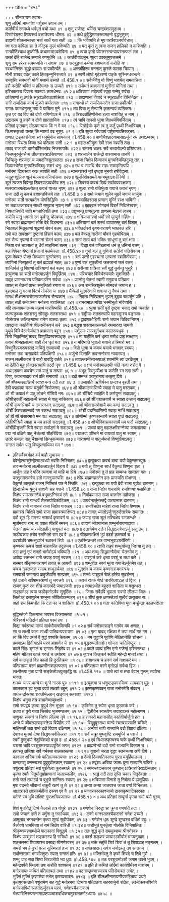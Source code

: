 +++
title = "४५८"

+++
श्रीनारायण उवाच-  
शृणु लक्ष्मि! माधवांशः पर्शुराम उवाच तम् ।  
कार्तवीर्य रणमध्ये धर्मभृतं वचो यथा ॥१ ॥
शृणु राजेन्द्र! धर्मिष्ठ चन्द्रवंशसमुद्भव ।  
विष्णोरंशस्य शिष्यस्त्वं दत्तात्रेयस्य धीमतः ॥२ ॥
कथे दुर्बुद्धिमाप्तस्त्वमहनो वृद्धभूसुरम् ।  
ब्राह्मणी शोकसन्तप्ता भर्त्रा सार्धे गता सती ॥३ ॥
किं भविष्यति ते भूप परत्रैवाऽनयोर्वधात् ।  
क्व गता कपिला सा ते कीदृक् कूलं भविष्यति ॥४ ॥
यत् कृतं तु त्वया राजन् हालिको न करिष्यति ।  
सत्कीर्तिश्चाथ दुष्कीर्तिः कथामात्राऽवशेषिता ॥५ ॥
त्वया कृतो घोरतरस्त्वन्यायस्तत्फलं लभ ।  
उत्तरं देहि राजेन्द्र समाजे रणमूर्धनि ॥६ ॥
कार्तवीर्याऽर्जुनः श्रुत्वा प्रवक्तुमुपचक्रमे ।  
शृणु राम हरेरंशस्त्वमप्यसि न संशयः ॥७ ॥
सद्बुद्ध्या कर्मणा ब्रह्मभावनां करोति यः ।  
स्वधर्मनिरतः शुद्धो ब्राह्मणः स प्रकीर्त्यते ॥८ ॥
अन्तर्बहिश्च मननात् कुरुते फलदां क्रियाम् ।  
मौनी शश्वद् वदेत् काले हितकृन्मुनिरुच्यते ॥९ ॥
स्वर्णे लोष्टे गृहेऽरण्ये पङ्के सुस्निग्धचन्दने ।  
रामवृत्तिः समभावो योगी यथार्थ उच्यते ॥1.458.१ ०॥
सर्वजीवेषु यो विष्णुं भावयेत् समताधिया ।  
हरौ करोति भक्तिं च हरिभक्तः स उच्यते ॥११ ॥
तपोधनं ब्राह्मणानां मुनीनां योगिनां तथा ।  
हरिभक्तस्य विप्रस्य तपस्याः कामधेनवः ॥१ २॥
क्षत्रियाणां सदैश्वर्ये स्पृहा रत्नेषु सर्वदा ।  
क्षत्रियाणां तु तपसि स्पृहाऽतीवाऽप्रशंसिता ॥१३ ॥
ब्राह्मणानां विवादे च स्पृहाऽतीव विनिन्दिता ।  
रागी राजसिकं कार्यं कुरुते कर्मरागतः ॥१४॥
रागान्धो यो राजसिकस्तेन राजा प्रकीर्त्यते ।  
रागतः कामधेनुस्तु मया वै याचिता मुने ॥१५॥
तव पित्रा तु सैन्यानि कृतान्ययं व्यतिक्रमः ।  
कृत एव वद विप्र को दोषो रागिणोऽत्र मे ॥१६ ॥
त्रिंशदक्षौहिणीसेना हत्या नाशयितुं च माम् ।  
उद्यतस्य तु हनने न दोषो ह्याततायिनः ॥१७॥
त्वं चापि तापसो भूत्वा विप्रधर्मविवर्जिताम् ।  
प्रतिज्ञां कृतवान् सोऽयमन्यायः किं न मे वद ॥१८॥
पित्रोर्द्वयोः कृते त्वं तु कर्तुं पृथ्वीं निःक्षत्रियाम् ।  
त्रिःसप्तकृत्वो यत्तत् किं न्याय्यं वद भूसुरः ॥१ ९॥
इति श्रुत्वा गर्ववाक्यं पर्शुरामाऽतिरुड्भरः ।  
क्षणात् टङ्कारयित्वा स्वं धनुर्मुमोच सायकान् ॥1.458.२०॥
बाणौघैश्छादयामासाऽर्जुनं रथं तथाऽम्बरम् ।  
मनोरमा स्थिता दिव्या रथे पतिव्रता सती ॥२ १ ॥
महालक्ष्मीयुता देवी ररक्ष स्वपतिं तदा ।  
तावद् राजाऽपि बाणौघाँश्चिच्छेद निजसायकैः ॥२२॥
रामस्य भ्रातरः सर्वे चत्वारोऽन्ये प्रशिष्यकाः ।  
निजघ्नुरर्जुनसैन्यं तीक्ष्णशस्त्राऽसिपाणयः ॥२३ ॥
शरजालेन राजेन्द्रो वारयामास तानपि ।  
चिच्छिदुः शरजालं च जमदग्निसुतास्तदा ॥२४॥
राजा चिक्षेप दिव्यास्त्रं मुनयश्चिच्छिदुस्तु तत् ।  
दिव्यास्त्रेणैव मुनयश्चिच्छिदुः सशरं धनुः ॥२५॥
रथं च सारथिं चैव राज्ञः सन्नाहमित्यपि ।  
मनोरमा दिव्यरूपा ररक्ष स्वपतिं सती ॥२६॥
न्यस्त्रशस्त्रं नृपं दृष्ट्वा मुनयो हर्षविह्वलाः ।  
जगृहुः शूलिनः शूलं मत्स्यराजजिघांसया ॥२७॥
शूलनिक्षेपसमये वाग्बभूवाऽशरीरिणी ।  
शूलं त्यजत विप्रेन्द्रा शिवस्याऽव्यर्थमेव तत् ॥२८॥
शिवस्य कवचं दिव्यं सर्वावयवरक्षकम् ।  
मत्स्यराजगलेऽस्त्येतत् कवचं याचत नृपम् ॥२९॥
श्रुत्वा रामो यतिर्भूत्वा ययाचे कवचं नृपम् ।  
राजा ददौ तु कवचं ब्रह्माण्डविजये ततः ॥1.458.३ ०॥
रामो जघान शूलेन मूर्छां जगाम चार्जुनः ।  
मनोरमा सती सत्यव्रतेन योगसिद्धिभिः ॥३ १ ॥
स्वस्वामिहस्तदा प्राणान् मूर्घ्नि ररक्ष भामिनी ।  
सा तदाऽऽकाशवत् साध्वी समुवाच नृपान् सती ॥३२॥
बृहद्बलं सोमदत्तं विदर्भं मिथिलेश्वरम् ।  
निषधाधिपतिं चापि मगधाधिपतिं तथा ॥३३॥
प्रशृण्वन्तु प्राणतुल्याः प्राणस्य मेऽवनं त्वहम् ।  
करोमि यातु भवन्तो रणं कुर्वन्तु चोल्बणम् ॥३४॥
क्षत्रियाणां रणो धर्मो रणे मृत्युर्न गर्हितः ।  
रणे स्वाहा ब्राह्मणानां लोके वेदे विडम्बना ॥३५॥
क्षत्रियाणां बलं शस्त्रं व्यापारस्तु बलं विशाम् ।  
भिक्षाबलं भिक्षुकाणां शूद्राणां सेवनं बलम् ॥३६॥
भक्तिर्दास्यं कृष्णनारायणे भक्तबलं हरिः ।  
तपो बलं तापसानां दुष्टानां हिंसनं बलम् ॥३७॥
बलं वेषस्तु नारीणां यौवनं गृहयोषिताम् ।  
बलं सैन्यं नृपाणां वै वालानां रोदनं बलम् ॥३८॥
सतां सत्यं बलं भक्तिः साधूनां तु बलं क्षमा ।  
मिथ्या बलं चाऽसतां तु धैर्यं साहसिनां बलम् ॥३९॥
विद्या बलं पण्डितानां धनं तु धनिनां बलम् ।  
बलं विवेकः श्रेष्ठानां प्रजानां बलमेकता ॥1.458.४०॥
गुणो बलं तु गुणिनां सतीनां पतिसेवनम् ।  
पूजा देवबलं प्रोक्तं शिष्याणां गुरुसेवनम् ॥४१ ॥
बलं पत्नी गृहस्थानां भृत्यानां स्वामितोषणम् ।  
त्यागिनां निस्पृहत्वं तु बलं ब्रह्मव्रतं महत् ॥४२॥
पुण्यं बलं सुकृतीनां जलजानां जलं बलम् ।  
शान्तिर्बलं तु विप्राणां क्षत्रियाणां बलं बलम् ॥४३॥
ससैन्याः क्षत्रियाः सर्वे युद्धं कुर्वन्तु भूसुरैः ।  
इत्युक्त्वा सा सती मनोरमाऽर्जुनं विमूर्छितम् ॥४४॥
परिचचार विविधैरुपचारैः सुशक्तिदैः ।  
यद्यहं प्राणनाथस्य पतिव्रताऽस्मि सर्वथा ॥४५॥
प्राप्नोतु चेतनां स्वामी समुवाच पतिव्रता ।  
तावत् स चेतनां प्राप्तः समुत्थितो रणाय च ॥४६॥
अथ रामस्त्रिशूलेन सोमदत्तं जघान ह ।  
बृहद्बालं तु गदया विदर्भं तोमरेण च ॥४७॥
मैथिलां मुद्गरेणापि शक्त्या तु नैषधं तथा ।  
मागधं तीक्ष्णनाराचैरस्त्रजालैश्च सैन्यकान् ॥४८॥
निहत्य निखिलान् भूपान् दुद्राव चाऽर्जुनं प्रति ।  
तावत् सती समीपस्था मनोरमा व्यवस्थिता ॥४९॥
रामरामाऽधमविप्र भस्मीभूतो भविष्यसि ।  
यदि त्वन्यायमालम्ब्य मन्नाथं मारयिष्यसि ॥1.458.५० ॥
श्रुत्वा सतीं पुरो दृष्ट्वा भयाद् रामो न्यवर्तत ।  
कान्यकुब्जाः शतशस्तु सौराष्ट्राः शतशस्तथा ॥५१ ॥
राष्ट्रीयाः शतशश्चापि महाराष्ट्राश्च वङ्गजाः ।  
गौर्जराश्च कलिङ्गाश्च रामेण व्यसवः कृताः ॥५२॥
द्वादशाक्षौहिणीः रामो जघान त्रिदिवानिशम् ।  
तावद्राजा कार्तवीर्यः श्रीलक्ष्मीकवचं करे ॥५३॥
बद्ध्वा शस्त्रास्त्रसम्पन्नो रथमारुह्य चाययौ ।  
युयुधे विविधैरस्त्रैर्जघान ब्राह्मणान् बहून् ॥५४॥
पर्शुरामः सपरशुर्दधाव कालरूपधृक् ।  
शिरो निकृन्तितुं तावद् विष्णुर्विप्रस्वरूपधृक् ॥५५॥
मा याहीति करं धृत्वा रुरोध प्राह तत्क्षणम् ।  
कवचं श्रीमहालक्ष्म्या बाहौ तेन धृतं यतः ॥५६॥
न मरिष्यति भूपालो ययाचे तं स्थिरो भव ।  
विष्णुर्विप्रस्वरूपस्तद् याचितुं नृपमाययौ ॥५७॥
विप्रो भूत्वा च कवचं ययाचे भगवान् स्वयम् ।  
मनोरमा तदा त्रासप्रापेदे पतिपक्षिणी ॥५८॥
अर्जुनो दित्सति तावन्मनोरमा न्यवारयत् ।  
राजन् लक्ष्मीकवचं ते बाहौ यावद्धि वर्तते ॥५९॥
तावल्लक्ष्मीस्वरूपाऽहं शक्नोमि त्वां प्ररक्षितुम् ।  
मा देहीति मुहुः प्रोक्तस्तथापि प्रददौ नृपः ॥1.458.६०॥
क्षणं मनोरमालक्ष्मीः पतिं नत्वा रुरोद वै ।  
अथाऽशक्ता कवचेन समं यातुं च तत्परा ॥६ १ ॥
अभूद् विष्णुपरीक्षां च करोति स्म तदा सती ।  
विष्णुः कवचमादाय रामं प्रति समाययौ ॥६२॥
ददौ समन्त्रं परशुरामाय तच्छृणु प्रिये ।  
*ओं श्रीकमलवासिन्यै स्वाहा* मन्त्रं ददौ ततः ॥६ ३ ॥
प्रजापतिः ऋषिर्यस्य छन्दश्च बृहती तथा ।  
देवी पद्मालया यस्य चतुर्वर्गं नियोजनम् ॥६४॥
ओं श्रीकमलवासिन्यै स्वाहा मे पातु मस्तकम् ।  
ओं श्री कपालं मे पातु लोचने श्रींश्रियै नमः ॥६५॥
ओ श्रींश्रियै स्वाहेति वै कर्णयुग्मं सदाऽवतु ।  
ओंश्रीङ्क्लीं महालक्ष्म्यै स्वाहा मे पातु नासिकाम् ॥६६॥
ओं श्रीं पद्मालयायै च स्वाहा दन्तान् सदाऽवतु ।  
औश्रीं कृष्णप्रियायै च दन्तरन्ध्रान् सदाऽवतु ॥६७॥
ओं श्रीनारायणेशायै मम कण्ठं सदाऽवतु ।  
ओंश्रीं केशवकान्तायै मम स्कन्धं सदाऽवतु ॥६८॥
ओंश्रीं पद्मनिवासिन्यै स्वाहा नाभिं सदाऽवतु ।  
ओं ह्रीं श्रीं संसारमात्रे मम वक्षः सदाऽवतु ॥६९॥
ओंश्रीम्मो कृष्णकान्तायै स्वाहा पृष्ठं सदाऽवतु ।  
ओंह्रींश्रींश्रियै स्वाहा च मम हस्तो सदाऽवतु ॥1.458.७०॥
ओंश्रीनिवासकान्तायै मम पादौ सदाऽवतु ।  
ओंश्रींह्रीङ्क्लीं श्रियै स्वाहा सर्वाङ्गं मे सदाऽवतु ॥७१ ॥
प्राच्यां पातु महालक्ष्मीराग्नेय्यां कमलालया ।  
पद्मा मां दक्षिणे पातु नैर्ऋत्यां श्रीहरिप्रिया ॥७२॥
पद्मालया पश्चिमे मां वायव्यां पातु मा स्वयम् ।  
उत्तरे कमला पातु चैशान्यां सिन्धुकन्यका ॥७३॥
नारायणी च पातूर्ध्वमधो विष्णुप्रियाऽवतु ।  
सन्ततं सर्वतः पातु विष्णुप्राणाधिका मम *॥७४॥
* इतिसर्वैश्वर्यप्रदं वर्म बाहौ सुधारय ।  
देवेन्द्रैश्चासुरेन्द्रैश्चाऽवध्यो भवसि निश्चितम् ॥७५॥
इत्युक्त्वा कवचं दत्वा ययौ वैकुण्ठमच्युतः ।  
तावन्मनोरमा लक्ष्मीकलाऽर्जुनं विहाय वै ॥७६॥
ययौ तु विष्णुना सार्धं वैकुण्ठं विष्णुना हृता ।  
अर्जुनः प्राह रे पत्नि त्यक्त्वा मां याहि मा प्रिये ॥७७॥
मनोरमा तु तं प्राह सम्बन्धः सान्ततां गतः ।  
परशुरामशस्त्रेण हतो मामनुयास्यसि ॥७८॥
शीघ्रं ब्राह्मणहस्तेन हतः प्राप्स्यसि मोक्षणम् ।  
वैकुण्ठं त्वत्कृते राजन् निश्चितं यत्र मे स्थितिः ॥७९॥
इत्युक्त्वा सा ययौ देवी राजा युयोध दारुणम् ।  
द्विलक्षसैन्यं युयुधे ब्राह्मणैः सह पद्मजे ॥1.458.८०॥
राजा चिक्षेप शस्त्राणि रामशिष्याः पलायिताः ।  
चिक्षेप रामस्त्वाग्नेयं बभूवाऽग्निमयं रणे ॥८१ ॥
निर्वापयामास राजा वारुणेन महौजसा ।  
चिक्षेप रामो गान्धर्वं शैलसर्पादिकोटिकम् ॥८२॥
वायवेनार्जुनस्तद्वै वारयामास दारुणम् ।  
चिक्षेप रामो नागास्त्रं राजा चिक्षेप गारुडम् ॥८३॥
रामश्चिक्षेप माहेशं राजा चिक्षेप वैष्णवम् ।  
ब्रह्मास्त्रं चिक्षिपे रामो राजा ब्रह्मास्त्रमाक्षिपत् ॥८४॥
तावत् ध्यातोऽर्जुनगुरुर्दत्तात्रेयः समागतः ।  
ददौ शूलं हि रामस्य नाशार्थं कृष्णवर्म च ॥८५॥
जग्राह राजा शूलं तश्चिक्षेप रामकन्धरे ।  
मूर्छामवाप रामः सः पपात श्रीहरिं स्मरन् ॥८६॥
ब्राह्मणं जीवयामास शम्भुर्नारायणाज्ञया ।  
चेतनां प्राप्य च रामोऽग्रहीत् पाशुपतं यदा ॥८७॥
दत्तात्रेयेण दत्तेन सिद्धाऽस्त्रेणाऽर्जुनस्तु तम् ।  
जडीचकार तत्रैव स्तम्भितो राम एव वै ॥८८॥
श्रीकृष्णरक्षितं भूपं ददर्श कृष्णवर्म च ।  
ददर्शाऽपि भ्रमत्सुदर्शनं रक्षाकरं रिपोः ॥८९॥
एतस्मिन्नन्तरे तत्र वाग्बभूवाऽशरीरिणी ।  
कृष्णस्य कवचं राज्ञो बाहावस्ति तदुत्तमम् ॥1.458.९०॥
रक्षति तन्नृपं शम्भुर्याचतु भिक्षया तु तत् ।  
तदा हन्तुं नृपं शक्तो भार्गवोऽयं भविष्यति ॥९१ ॥
अथ शम्भुः सिद्धमन्त्रैर्दत्वा चेतनमेव तु ।  
अपोह्य स्तम्भनं रामो जग्राह परशुं स्वकम् ॥९२॥
पाशुपतं करे धृत्वा परशुं च तथा करे ।  
सस्मार श्रीकृष्णनारायणं तावत् स आययौ ॥९३॥
शम्भुर्विप्रः स्वयं भूत्वा ययाचेऽर्जुनमेव तत् ।  
कवचं नृपसन्दत्तं रामाय शम्भुरार्पयत् ॥९४॥
सुदर्शनं च कवचं कृष्णनारायणस्त्रयः ।  
रामपार्श्वे समागत्य प्राहुर्जेष्यसि साम्प्रतम् ॥९५॥
शम्भोः पाशुपतं श्रेष्ठं हरेरेव सुदर्शनम् ।  
एते प्रधाने सर्वेषामस्त्राणां तु जगत्त्रये ॥९६ ॥
कवचं रक्षकं श्रेष्ठं धारयित्वाऽऽह तं द्विजः ।  
राजन् कुरु रणं शीघ्रं कालभेदे जयाऽजयौ ॥९७॥
त्वयाऽधीतं बहुदत्तं शासिता च वसुन्धरा ।  
सङ्ग्रामेऽहं त्वया जडीकृतोऽत्रैव सुमूर्छितः ॥९८॥
जिताः सर्वेऽपि भूपाला रावणो लीलया जितः ।  
जितोऽहं दत्तशूलेन शम्भुना जीवितोऽस्म्यहम् ॥९९॥
शीघ्रं कुरु क्षणस्तेऽयं श्रुत्वैवं प्रत्युवाच सः ।  
अहो राम किमधीतं कि दत्तं का च शासिता ॥1.458.१ ००॥
गताः कतिविधा भूपा मच्छ्रेष्ठाः कालभक्षिताः ।  
बुद्धिस्तेजो विक्रमश्च जयश्च विजयस्तथा ॥१ ०१।  
श्रीरैश्वर्यं मतिर्दानं प्रतिष्ठा परमं तपः ।  
विद्या गर्वस्तथा मान्यं सार्वभौमत्वमित्यपि ॥१ ०२॥
सर्वं मनोरमासङ्गे गतमेव मम क्षणात् ।  
सा च लक्ष्मी कला साध्वी पातिव्रत्यपरायणा ॥१ ०३॥
मृता यावद् रक्षिका मे तया सार्धं गतं मम ।  
त्वं किं विप्र प्रथमं वै युद्धं पश्यसि केवलम् ॥१ ०४॥
मम युद्धानि पूर्वाणि नेक्षितानीति शोचना ।  
प्रथमाऽथ द्वितीयाऽपि मरणं ब्राह्मणेन मे ॥१ ०५॥
वृद्धदम्पतीनाशेन शोचना चातिनिष्ठुरा ।  
काले सिंहः शृगालं च सृगालः सिंहमेव वा ॥१ ०६॥
काले व्याघ्रं हन्ति मृगो गजेन्द्रं हरिणस्तथा ।  
महिषं मक्षिका काले गरुडं च तथोरगः ॥१ ०७॥
नृपश्च किङ्करं स्तौति महेन्द्रो मानवं तथा ।  
सर्वं कालकृतं विप्र कालो हि दुरतिक्रमः ॥१ ०८॥
ब्राह्मणस्य च हननं सर्वं नाशकरं मम ।  
पतिव्रताया मरणं ब्राह्मणीनाशकृत्फलम् ॥१ ०९॥
पतिव्रताया मरणे मृतोऽहं सर्वथा द्विज ।  
लक्ष्मीरूपा मृता प्राग्वै सङ्केतोऽच्युतकृद्धि सः ॥1.458.११० ॥
याचे त्वां च तथा देवान् गुरून् सर्वांश्च भावतः ।  
क्षमध्वं चापराधान्ये मा भून्मे नारकं पुरः ॥१११ ॥
इत्युक्त्वा च धनुष्टङ्कारयित्वा सायकान् मुहुः ।  
कालकाल इव भूत्वा ववर्ष लक्षशो बहून् ॥११ २॥
कृष्णकृष्णवदन् राजा मनोरमेति संवदन् ।  
अर्धचन्द्राँस्तथा शक्तीर्भल्लान् खड्गान् सहस्रशः ॥११३।  
चिक्षेप धनुषा तत्र ब्राह्मणेष्वायुषःक्षये ।  
रामो रूपद्वयं कृत्वा युयुधे तेन भूभृता ॥१ १४॥
कृत्रिमेण तु रूपेण धृत्वा कुठारकं करे ।  
दधाव तं पुरो गत्वा चिच्छेद भुजमण्डलम् ॥१ १५॥
द्वितीयेन स्वरूपेण जग्राहाऽस्त्रं महोल्बणम् ।  
पाशुपतं समन्त्रं च चिक्षेप लीलया नृपे ॥१ १६॥
हाहाकारो महानासीत् कार्तवीर्यार्जुनो हतः ।  
अन्ये ये जीवसङ्ग्राहास्तेऽप विप्रैर्हता रणे ॥१ १७॥
विदुद्रुवुस्तथा चान्ये स्वस्वराज्यानि चक्रिरे ।  
माहिष्मतीं तदा रामो ददौ विप्राय दक्षिणाम् ॥१ १८॥
अन्येषां चापि राज्यानि ददौ विप्राय दक्षिणाः ।  
देवाश्च मुनयो देव्यः सिद्धगन्धर्वकिन्नराः ॥११ ९॥
सर्वे चक्रुः पुष्पवृष्टिं राममूर्ध्नि च पद्मजे ।  
स्वर्गे दुन्दुभयो नेदुर्हर्षशब्दो बभूव ह ॥1.458.१ २०॥
एवं त्रिःसप्तकृत्वश्च चक्रे पृथ्वीं निःक्षत्रियाम् ।  
यशसा चापि परशुरामस्याऽऽपूरितं जगत् ॥१२१ ॥
ब्राह्मणेभ्यो ददौ रामो राज्यानि विरराम च ।  
हतास्तु क्षत्रियाः सर्वे गर्भस्था बालकास्तथा ॥१ २२॥
युवानो जरठा वृद्धाः स्तनन्धया अपि प्रिये ।  
काश्चन क्षत्रियनार्यः पातिव्रत्यपरायणाः ॥१२३ ॥
देव्यो दिव्यगतिकाश्च गुप्ता ययुर्हिमालयम् ।  
कन्दरासु वसन्त्यश्च पुपुषुर्बालकान् स्वकान् ॥१ २४॥
तद्वंशाः क्षत्रिया जाताः पुना राज्यानि चक्रिरे ।  
पर्शुरामः प्रतिज्ञां स्वां पूरयित्वा कुरुस्थले ॥१ २५॥
स्यमन्तपञ्चकान् कुण्डान् क्षत्रियरुधिराऽञ्चितान् ।  
कृत्वा रक्तैः पितुर्मातुर्ब्राह्मणानां जलाञ्जलीन् ॥१२६ ॥
श्राद्धं ददौ तदा तृप्तिं चकार पितृदेवताः ।  
ततो जलं तथाऽन्नं च बुभुजे शान्तितः स्वयम् ॥१ २७॥
क्षत्रियाणां विनाशे तु निर्बला ये ह्यसुप्रियाः ।  
मृषा वदन्तो जीवानां चक्रुर्वै रक्षणं तु ते ॥१ २८॥
अन्या अन्या जातयश्च जाता वर्णा विभिन्नकाः ।  
अक्षात्रास्ते क्षात्रकर्महीना दस्यव एव वै ॥१ २९॥
व्यापारकारकाश्चान्ये दास्यकृष्यादिकारकाः ।  
वर्तन्ते स्म भुवि लक्ष्मि! गुप्तक्षत्रियजातयः ॥1.458.१३ ०॥
अथ प्रतिज्ञां सम्पूर्णां कृत्वा रामो ययौ गुरुम् ।  
शिवं पूजयितुं दिव्ये कैलासे तत्र गोपुरे ॥१३१ ॥
गणेशेन निरुद्धः सः क्रुधा गणपतिं तदा ।  
रामो जघान दन्ते तं पर्शुना तु गणाधिपम् ॥१३ २॥
दन्तो भग्नस्ततश्चैकदन्तो गणेश उच्यते ।  
आमूलाद् भग्नदन्तेन कृत्वा शूण्ढं सुदीर्घकम् ॥१ ३३॥
गणेशेन धृतः शूण्ढे शूण्ढश्च वर्धितो बहुः ।  
त्रैलोक्ये भ्रामयित्वा तं रामं चिक्षेप वारिधौ ॥१ ३४॥
जडीभूतं पुनर्धृत्वा गोलोके विनिपातितः ।  
श्रीकृष्णचरणाम्भोजे पातकानां विशुद्धये ॥१ ३५॥
ततः शुद्धं कृतं राममुत्थाप्य श्रीगणेश्वरः ।  
चिक्षेप परशुरामं शङ्करस्य हि सन्निधौ ॥१ ३६॥
ददर्श शङ्करं प्राप्याऽऽशीर्वादं चाप्यनुग्रहम् ।  
शङ्करस्य शिवायाश्च प्रसाद्य श्रीगणेश्वरम् ॥१ ३७॥
चक्रे स्तुतिं शिवं शिवां तं तु शिवाऽऽह मङ्गलम् ।  
अमरो भव हे पुत्र! वत्स सुस्थिरतां व्रज ॥१ ३८॥
सर्वप्रसादात् सर्वत्र जयोऽस्तु तव सन्ततम् ।  
सर्वान्तरात्मा भगवाँस्तुष्टः स्यात् सन्ततं हरिः ॥१ ३९॥
भक्तिर्भवतु ते कृष्णे शिवदे च शिवे गुरौ ।  
शम्भुः प्राह सदा शिष्य चिरञ्जीवो भव ध्रुवः ॥1.458.१४० ॥
ततः परशुरामोऽसौ जगाम तपसे भुवम् ।  
महेन्द्रपर्वते स्थित्वा तपः करोति शाश्वतम् ॥१४१ ॥
इति ते कथितं लक्ष्मि! कार्तवीर्यस्य नाशनम् ।  
मनोरमायाः कथितं पतिव्रतबलं तथा ॥१४२॥
पठनाच्छ्रवणाच्चास्य पतिसेवाबलं लभेत् ।  
भुक्तिं मुक्तिं कृष्णसेवां लभेत् कृष्णप्रसादतः ॥१४३ ॥
इति श्रीलक्ष्मीनारायणीयसंहितायां प्रथमे कृतयुगसन्ताने पर्शुरामेण सह युद्धे मनोरमया दिव्यया पतिव्रतया सहस्रार्जुनो रक्षितः, लक्ष्मीकवचवियोगे मनोरमावियोगस्ततोऽर्जुनस्य मरणं, गणेशस्यैकदन्तत्वं चेत्यादिनिरूपणनामाऽष्टपञ्चाशदधिकचतुश्शततमोऽध्यायः ॥४५८ ॥
    
